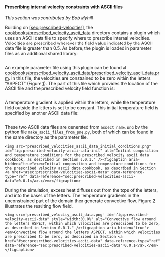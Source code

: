 #### Prescribing internal velocity constraints with ASCII files

*This section was contributed by Bob Myhill*

Building on [\[sec:prescribed-velocities\]][1], the
[cookbooks/prescribed_velocity_ascii_data][] directory contains a plugin which
uses an ASCII data file to specify where to prescribe internal velocities.
Velocities are prescribed wherever the field value indicated by the ASCII data
file is greater than 0.5. As before, the plugin is loaded in parameter files
as an additional shared library:

``` prmfile
```

An example parameter file using this plugin can be found at
[cookbooks/prescribed_velocity_ascii_data/prescribed_velocity_ascii_data.prm][].
In this file, the velocities are constrained to be zero within the letters
&ldquo;ASPECT&rdquo; (Figure&nbsp;[1][]). The part of this file which provides
the location of the ASCII file and the prescribed velocity field function is:

``` prmfile
```

A temperature gradient is applied within the letters, while the temperature
field outside the letters is set to be constant. This initial temperature
field is specified by another ASCII data file:

``` prmfile
```

These two ASCII data files are generated from `aspect_name.png` by the python
file `make_ascii_files_from_png.py`, both of which can be found in the same
directory as the parameter file.

```{figure-md}
<img src="prescribed_velocities_ascii_data_initial_conditions.png" id="fig:prescribed-velocity-ascii-data-init" alt="Initial composition and temperature conditions for the prescribed velocity ascii data cookbook, as described in Section 0.0.1." /><figcaption aria-hidden="true"><em>Initial composition and temperature conditions for the prescribed velocity ascii data cookbook, as described in Section <a href="#sec:prescribed-velocities-ascii-data" data-reference-type="ref" data-reference="sec:prescribed-velocities-ascii-data">0.0.1</a>.</em></figcaption>
```

During the simulation, excess heat diffuses out from the tops of the letters,
and into the bases of the letters. The temperature gradients in the
unconstrained part of the domain then generate convective flow.
Figure&nbsp;[2][] illustrates the resulting flow field.

```{figure-md}
<img src="prescribed_velocity_ascii_data.png" id="fig:prescribed-velocity-ascii-data" style="width:80.0%" alt="Convective flow around the letters ASPECT, within which velocities are prescribed to be zero, as described in Section 0.0.1." /><figcaption aria-hidden="true"><em>Convective flow around the letters ASPECT, within which velocities are prescribed to be zero, as described in Section <a href="#sec:prescribed-velocities-ascii-data" data-reference-type="ref" data-reference="sec:prescribed-velocities-ascii-data">0.0.1</a>.</em></figcaption>
```

  [1]: #sec:prescribed-velocities
  [cookbooks/prescribed_velocity_ascii_data]: cookbooks/prescribed_velocity_ascii_data
  [cookbooks/prescribed_velocity_ascii_data/prescribed_velocity_ascii_data.prm]:
    cookbooks/prescribed_velocity_ascii_data/prescribed_velocity_ascii_data.prm
  [1]: #fig:prescribed-velocity-ascii-data-init
  [2]: #fig:prescribed-velocity-ascii-data
